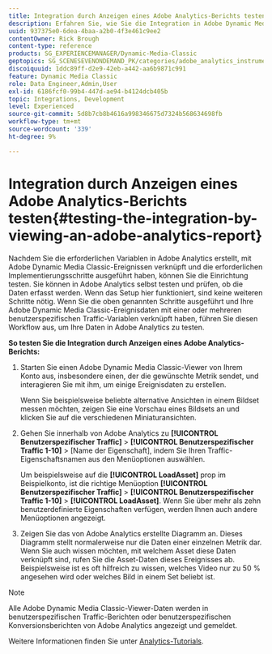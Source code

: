 ```yaml
---
title: Integration durch Anzeigen eines Adobe Analytics-Berichts testen
description: Erfahren Sie, wie Sie die Integration in Adobe Dynamic Media Classic testen können, indem Sie einen Adobe Analytics-Bericht anzeigen.
uuid: 937375e0-6dea-4baa-a2b0-4f3e461c9ee2
contentOwner: Rick Brough
content-type: reference
products: SG_EXPERIENCEMANAGER/Dynamic-Media-Classic
geptopics: SG_SCENESEVENONDEMAND_PK/categories/adobe_analytics_instrumentation_kit
discoiquuid: 1ddc89ff-d2e9-42eb-a442-aa6b9871c991
feature: Dynamic Media Classic
role: Data Engineer,Admin,User
exl-id: 6186fcf0-99b4-447d-ae94-b4124dcb405b
topic: Integrations, Development
level: Experienced
source-git-commit: 5d8b7cb8b4616a998346675d7324b568634698fb
workflow-type: tm+mt
source-wordcount: '339'
ht-degree: 9%

---
```


# Integration durch Anzeigen eines Adobe Analytics-Berichts testen{#testing-the-integration-by-viewing-an-adobe-analytics-report}

Nachdem Sie die erforderlichen Variablen in Adobe Analytics erstellt, mit Adobe Dynamic Media Classic-Ereignissen verknüpft und die erforderlichen Implementierungsschritte ausgeführt haben, können Sie die Einrichtung testen. Sie können in Adobe Analytics selbst testen und prüfen, ob die Daten erfasst werden. Wenn das Setup hier funktioniert, sind keine weiteren Schritte nötig. Wenn Sie die oben genannten Schritte ausgeführt und Ihre Adobe Dynamic Media Classic-Ereignisdaten mit einer oder mehreren benutzerspezifischen Traffic-Variablen verknüpft haben, führen Sie diesen Workflow aus, um Ihre Daten in Adobe Analytics zu testen.

**So testen Sie die Integration durch Anzeigen eines Adobe Analytics-Berichts:**

1. Starten Sie einen Adobe Dynamic Media Classic-Viewer von Ihrem Konto aus, insbesondere einen, der die gewünschte Metrik sendet, und interagieren Sie mit ihm, um einige Ereignisdaten zu erstellen.

   Wenn Sie beispielsweise beliebte alternative Ansichten in einem Bildset messen möchten, zeigen Sie eine Vorschau eines Bildsets an und klicken Sie auf die verschiedenen Miniaturansichten.

1. Gehen Sie innerhalb von Adobe Analytics zu **[!UICONTROL Benutzerspezifischer Traffic]** > **[!UICONTROL Benutzerspezifischer Traffic 1-10]** > [Name der Eigenschaft], indem Sie Ihren Traffic-Eigenschaftsnamen aus den Menüoptionen auswählen.

   Um beispielsweise auf die **[!UICONTROL LoadAsset]** prop im Beispielkonto, ist die richtige Menüoption **[!UICONTROL Benutzerspezifischer Traffic]** > **[!UICONTROL Benutzerspezifischer Traffic 1-10]** > **[!UICONTROL LoadAsset]**. Wenn Sie über mehr als zehn benutzerdefinierte Eigenschaften verfügen, werden Ihnen auch andere Menüoptionen angezeigt.

1. Zeigen Sie das von Adobe Analytics erstellte Diagramm an. Dieses Diagramm stellt normalerweise nur die Daten einer einzelnen Metrik dar. Wenn Sie auch wissen möchten, mit welchem Asset diese Daten verknüpft sind, rufen Sie die Asset-Daten dieses Ereignisses ab. Beispielsweise ist es oft hilfreich zu wissen, welches Video nur zu 50 % angesehen wird oder welches Bild in einem Set beliebt ist.

>[!NOTE]
>
>Alle Adobe Dynamic Media Classic-Viewer-Daten werden in benutzerspezifischen Traffic-Berichten oder benutzerspezifischen Konversionsberichten von Adobe Analytics angezeigt und gemeldet.

Weitere Informationen finden Sie unter [Analytics-Tutorials](https://experienceleague.adobe.com/docs/analytics-learn/tutorials/overview.html).